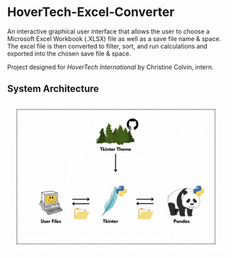 # HoverTech-Excel-Converter
An interactive graphical user interface that allows the user to choose a Microsoft Excel Workbook (.XLSX) file as well as a save file name & space. The excel file is then converted to filter, sort, and run calculations and exported into the chosen save file & space. 

Project designed for *HoverTech International* by Christine Colvin, intern.

## System Architecture
![HoverTech Diagram.png](https://github.com/christinecolvin/HoverTech-Excel-Converter-Python/blob/main/HoverTech%20Diagram.png)
